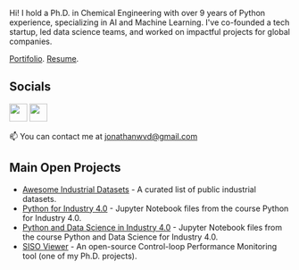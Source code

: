 Hi! I hold a Ph.D. in Chemical Engineering with over 9 years of Python experience, specializing in AI and Machine Learning. I've co-founded a tech startup, led data science teams, and worked on impactful projects for global companies.

[Portifolio](https://jonathanwvd.github.io).
[Resume](https://jonathanwvd.github.io/resume/).

## Socials
<p align="left"> 
  <a href="https://www.github.com/jonathanwvd" target="_blank" rel="noreferrer"><img src="https://raw.githubusercontent.com/danielcranney/readme-generator/main/public/icons/socials/github.svg" width="32" height="32" /></a> 
  <a href="https://www.linkedin.com/in/jwvd/" target="_blank" rel="noreferrer"><img src="https://raw.githubusercontent.com/danielcranney/readme-generator/main/public/icons/socials/linkedin.svg" width="32" height="32" /></a> 
</p>

📫 You can contact me at [jonathanwvd@gmail.com](mailto:jonathanwvd@gmail.com)

## Main Open Projects
* [Awesome Industrial Datasets](https://github.com/jonathanwvd/awesome-industrial-datasets) - A curated list of public industrial datasets.
* [Python for Industry 4.0](https://github.com/jonathanwvd/python-for-industry40) - Jupyter Notebook files from the course Python for Industry 4.0.
* [Python and Data Science in Industry 4.0](https://github.com/jonathanwvd/python-and-data-science-in-industry40) - Jupyter Notebook files from the course Python and Data Science for Industry 4.0.
* [SISO Viewer](https://github.com/jonathanwvd/sisoviewer) - An open-source Control-loop Performance Monitoring tool (one of my Ph.D. projects).
